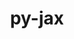 ---
title: "py-jax"
layout: cache
categories: [package, develop-2024-02-25]
meta: {"versions": ["0.4.3"], "compilers": ["gcc@=11.4.0", "gcc@=9.4.0"], "oss": ["ubuntu20.04", "ubuntu22.04"], "platforms": ["linux"], "targets": ["neoverse_v1", "neoverse_v2", "ppc64le", "x86_64_v3"], "stacks": ["e4s", "e4s-neoverse-v2", "e4s-neoverse_v1", "e4s-power", "ml-linux-x86_64-cpu", "ml-linux-x86_64-cuda", "ml-linux-x86_64-rocm", "root"], "num_specs": 6, "num_specs_by_stack": {"root": 6, "e4s-neoverse_v1": 1, "e4s-power": 1, "e4s": 1, "e4s-neoverse-v2": 1, "ml-linux-x86_64-cuda": 1, "ml-linux-x86_64-cpu": 1, "ml-linux-x86_64-rocm": 1}}
spec_details: [{"hash": "hphuzirqoers7unsqfjlaw7zxrnaz7rn", "compiler": "gcc@=11.4.0", "versions": ["0.4.3"], "os": "ubuntu20.04", "platform": "linux", "target": "neoverse_v1", "variants": ["build_system=python_pip"], "stacks": ["root", "e4s-neoverse_v1"], "size": "-", "tarball": "https://binaries.spack.io/releases/develop-2024-02-25/build_cache/linux-ubuntu20.04-neoverse_v1/gcc-11.4.0/py-jax-0.4.3/linux-ubuntu20.04-neoverse_v1-gcc-11.4.0-py-jax-0.4.3-hphuzirqoers7unsqfjlaw7zxrnaz7rn.spack"}, {"hash": "77nm5r6tg3xbpy2h6hklm6iey3qgzoiz", "compiler": "gcc@=9.4.0", "versions": ["0.4.3"], "os": "ubuntu20.04", "platform": "linux", "target": "ppc64le", "variants": ["build_system=python_pip"], "stacks": ["root", "e4s-power"], "size": "-", "tarball": "https://binaries.spack.io/releases/develop-2024-02-25/build_cache/linux-ubuntu20.04-ppc64le/gcc-9.4.0/py-jax-0.4.3/linux-ubuntu20.04-ppc64le-gcc-9.4.0-py-jax-0.4.3-77nm5r6tg3xbpy2h6hklm6iey3qgzoiz.spack"}, {"hash": "xxnxk3ctj22chrjmzlhnvgduwofoxepb", "compiler": "gcc@=11.4.0", "versions": ["0.4.3"], "os": "ubuntu20.04", "platform": "linux", "target": "x86_64_v3", "variants": ["build_system=python_pip"], "stacks": ["e4s", "root"], "size": "-", "tarball": "https://binaries.spack.io/releases/develop-2024-02-25/build_cache/linux-ubuntu20.04-x86_64_v3/gcc-11.4.0/py-jax-0.4.3/linux-ubuntu20.04-x86_64_v3-gcc-11.4.0-py-jax-0.4.3-xxnxk3ctj22chrjmzlhnvgduwofoxepb.spack"}, {"hash": "h6t4zrxzju65ihoysvpy5bopahoavyty", "compiler": "gcc@=11.4.0", "versions": ["0.4.3"], "os": "ubuntu22.04", "platform": "linux", "target": "neoverse_v2", "variants": ["build_system=python_pip"], "stacks": ["root", "e4s-neoverse-v2"], "size": "-", "tarball": "https://binaries.spack.io/releases/develop-2024-02-25/build_cache/linux-ubuntu22.04-neoverse_v2/gcc-11.4.0/py-jax-0.4.3/linux-ubuntu22.04-neoverse_v2-gcc-11.4.0-py-jax-0.4.3-h6t4zrxzju65ihoysvpy5bopahoavyty.spack"}, {"hash": "bpue2ltpzl3gjhs4ta2lxvyt2onhht35", "compiler": "gcc@=11.4.0", "versions": ["0.4.3"], "os": "ubuntu22.04", "platform": "linux", "target": "x86_64_v3", "variants": ["build_system=python_pip"], "stacks": ["ml-linux-x86_64-cuda", "root"], "size": "-", "tarball": "https://binaries.spack.io/releases/develop-2024-02-25/build_cache/linux-ubuntu22.04-x86_64_v3/gcc-11.4.0/py-jax-0.4.3/linux-ubuntu22.04-x86_64_v3-gcc-11.4.0-py-jax-0.4.3-bpue2ltpzl3gjhs4ta2lxvyt2onhht35.spack"}, {"hash": "kdz3j2lgz3d3e5pjfctx3uudytp5pf3t", "compiler": "gcc@=11.4.0", "versions": ["0.4.3"], "os": "ubuntu22.04", "platform": "linux", "target": "x86_64_v3", "variants": ["build_system=python_pip"], "stacks": ["ml-linux-x86_64-cpu", "root", "ml-linux-x86_64-rocm"], "size": "-", "tarball": "https://binaries.spack.io/releases/develop-2024-02-25/build_cache/linux-ubuntu22.04-x86_64_v3/gcc-11.4.0/py-jax-0.4.3/linux-ubuntu22.04-x86_64_v3-gcc-11.4.0-py-jax-0.4.3-kdz3j2lgz3d3e5pjfctx3uudytp5pf3t.spack"}]
---
